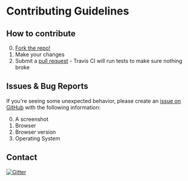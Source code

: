 # Contributing Guidelines

## How to contribute

0. [Fork the repo!](https://github.com/zen-audio-player/zen-audio-player.github.io#fork-destination-box)
0. Make your changes
0. Submit a [pull request](https://github.com/zen-audio-player/zen-audio-player.github.io/pulls) - Travis CI will run tests to make sure nothing broke

## Issues & Bug Reports

If you're seeing some unexpected behavior, please create an [issue on GitHub](https://github.com/zen-audio-player/zen-audio-player.github.io/issues) with the following information:

0. A screenshot
0. Browser
0. Browser version
0. Operating System

## Contact

[![Gitter](https://badges.gitter.im/Join%20Chat.svg)](https://gitter.im/zen-audio-player/zen-audio-player.github.io?utm_source=badge&utm_medium=badge&utm_campaign=pr-badge)

